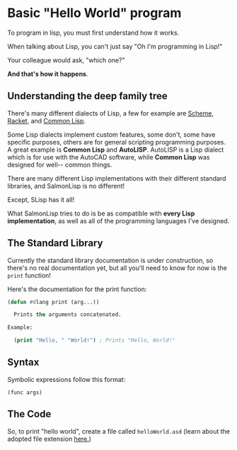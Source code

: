 # Basic "Hello World" program

To program in lisp, you must first understand how it works.

When talking about Lisp, you can't just say "Oh I'm programming in Lisp!"

Your colleague would ask, "which one?"

**And that's how it happens**.

## Understanding the deep family tree

There's many different dialects of Lisp, a few for example are [Scheme](https://en.wikipedia.org/wiki/Scheme_(programming_language)), [Racket](https://racket-lang.org/), and [Common Lisp](https://lisp-lang.org/).

Some Lisp dialects implement custom features, some don't, some have specific purposes, others are for general scripting 
programming purposes. A great example is **Common Lisp** and **AutoLISP**. AutoLISP is a Lisp dialect which is for use with the AutoCAD software, while **Common Lisp** was designed for well-- common things.

There are many different Lisp implementations with their different standard libraries, and SalmonLisp is no different!

Except, SLisp has it all!

What SalmonLisp tries to do is be as compatible with **every Lisp implementation**, as well as all of the programming languages I've designed.

## The Standard Library

Currently the standard library documentation is under construction, so there's no real documentation yet, but all you'll need to know for now is the `print` function!

Here's the documentation for the print function:

```lisp
(defun #dlang print (arg...))

  Prints the arguments concatenated.

Example:

  (print "Hello, " "World!") ; Prints "Hello, World!"
```

## Syntax

Symbolic expressions follow this format:

```
(func args)
```

## The Code

So, to print "hello world", create a file called `helloWorld.asd` (learn about the adopted file extension [here.](../Tech/File_Extension.md))
